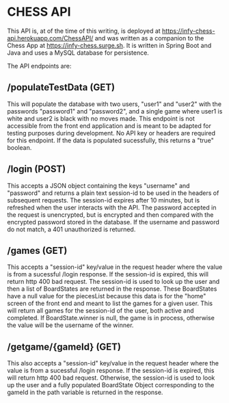 # CHESS API

This API is, at of the time of this writing, is deployed at https://infy-chess-api.herokuapp.com/ChessAPI/ and was written as a companion to the Chess App at https://infy-chess.surge.sh. It is written in Spring Boot and Java and uses a MySQL database for persistence.

The API endpoints are:

## /populateTestData (GET)
This will populate the database with two users, "user1" and "user2" with the passwords "password1" and "password2", and a single game where user1 is white and user2 is black with no moves made. This endpoint is not accessible from the front end application and is meant to be adapted for testing purposes during development. No API key or headers are required for this endpoint. If the data is populated sucessfully, this returns a "true" boolean.

## /login (POST)
This accepts a JSON object containing the keys "username" and "password" and returns a plain text session-id to be used in the headers of subsequent requests. The session-id expires after 10 minutes, but is refreshed when the user interacts with the API. The password accepted in the request is unencrypted, but is encrypted and then compared with the encrypted password stored in the database. If the username and password do not match, a 401 unauthorized is returned.

## /games (GET)
This accepts a "session-id" key/value in the request header where the value is from a sucessful /login response. If the session-id is expired, this will return http 400 bad request. The session-id is used to look up the user and then a list of BoardStates are returned in the response. These BoardStates have a null value for the piecesList because this data is for the "home" screen of the front end and meant to list the games for a given user. This will return all games for the session-id of the user, both active and completed. If BoardState.winner is null, the game is in process, otherwise the value will be the username of the winner.

## /getgame/{gameId} (GET)
This also accepts a "session-id" key/value in the request header where the value is from a sucessful /login response. If the session-id is expired, this will return http 400 bad request. Otherwise, the session-id is used to look up the user and a fully populated BoardState Object corresponding to the gameId in the path variable is returned in the response. 
